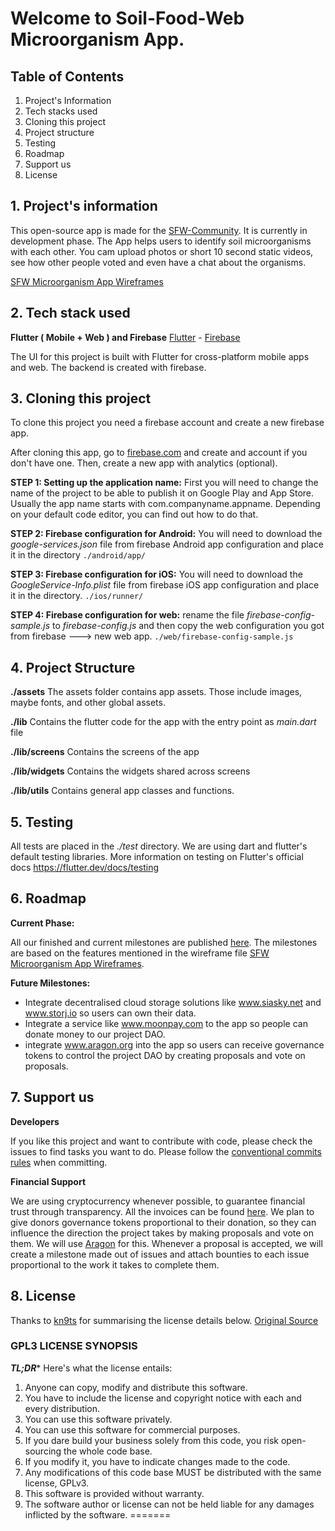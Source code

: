 # Welcome to Soil-Food-Web Microorganism App.

## Table of Contents

 1. Project's Information
 2. Tech stacks used
 3. Cloning this project
 4. Project structure
 5. Testing
 6. Roadmap
 7. Support us
 8. License



## 1. Project's information

This open-source app is made for the [SFW-Community](https://www.soilfoodweb.com/). It is currently in development phase. The App helps users to identify soil microorganisms with each other. You cam upload photos or short 10 second static videos, see how other people voted and even have a chat about the organisms. 

[SFW Microorganism App Wireframes](https://www.figma.com/proto/QMm6yXvIhIDIcTLM4nfMEY/SFW-Microorganisms-App?node-id=716%3A3346&scaling=min-zoom&page-id=4%3A0)



## 2. Tech stack used

**Flutter ( Mobile + Web ) and Firebase**
[Flutter](https://flutter.dev/) - [Firebase](https://firebase.google.com/)

The UI for this project is built with Flutter for cross-platform mobile apps and web. The backend is created with firebase. 



## 3. Cloning this project

To clone this project you need a firebase account and create a new firebase app.

After cloning this app, go to [firebase.com](https://firebase.com) and create and account if you don't have one. Then, create a new app with analytics (optional).

**STEP 1: Setting up the application name:**
First you will need to change the name of the project to be able to publish it on Google Play and App Store. Usually the app name starts with com.companyname.appname. Depending on your default code editor, you can find out how to do that.

**STEP 2: Firebase configuration for Android:**
You will need to download the *google-services.json* file from firebase Android app configuration  and place it in the directory
`./android/app/`

**STEP 3: Firebase configuration for iOS:**
You will need to download the *GoogleService-Info.plist* file from firebase iOS app configuration and place it in the directory.
`./ios/runner/`

**STEP 4: Firebase configuration for web:**
rename the file *firebase-config-sample.js* to *firebase-config.js* and then copy the web configuration you got from firebase ---> new web app.
`./web/firebase-config-sample.js`



## 4. Project Structure

**./assets**
The assets folder contains app assets. Those include images, maybe fonts, and other global assets.

**./lib**
Contains the flutter code for the app with the entry point as *main.dart* file

**./lib/screens**
Contains the screens of the app

**./lib/widgets**
Contains the widgets shared across screens

**./lib/utils**
Contains general app classes and functions.



## 5. Testing
All tests are placed in the *./test* directory. We are using dart and flutter's default testing libraries. More information on testing on Flutter's official docs https://flutter.dev/docs/testing



## 6. Roadmap

**Current Phase:** 

All our finished and current milestones are published [here](https://github.com/mylife-plus/SFW-Microorganism-App/milestones). The milestones are based on the features mentioned in the wireframe file [SFW Microorganism App Wireframes](https://drive.google.com/file/d/1a_gFOeLnrD9907lD4xzv-vF1aDkN3X6V/view?usp=sharing).

**Future Milestones:** 

- Integrate decentralised cloud storage solutions like www.siasky.net and www.storj.io so users can own their data. 
- Integrate a service like www.moonpay.com to the app so people can donate money to our project DAO.
- integrate www.aragon.org into the app so users can receive governance tokens to control the project DAO by creating proposals and vote on proposals.  



## 7. Support us

**Developers**

If you like this project and want to contribute with code, please check the issues to find tasks you want to do. Please follow the [conventional commits rules](https://www.conventionalcommits.org/en/v1.0.0/) when committing. 

**Financial Support**

We are using cryptocurrency whenever possible, to guarantee financial trust through transparency. All the invoices can be found [here](https://docs.google.com/spreadsheets/d/165NP_1uvO7J4LWyUNuq9B9GrtpmxK9cLvNutP7BcJzU/edit?usp=sharing). We plan to give donors governance tokens proportional to their donation, so they can influence the direction the project takes by making proposals and vote on them. We will use [Aragon](https://aragon.org/) for this. Whenever a proposal is accepted, we will create a milestone made out of issues and attach bounties to each issue proportional to the work it takes to complete them.





## 8. License

Thanks to [kn9ts](https://gist.github.com/kn9ts) for summarising the license details below. [Original Source](https://gist.github.com/kn9ts/cbe95340d29fc1aaeaa5dd5c059d2e60)

### GPL3 LICENSE SYNOPSIS

**_TL;DR_*** Here's what the license entails:

1. Anyone can copy, modify and distribute this software.
2. You have to include the license and copyright notice with each and every distribution.
3. You can use this software privately.
4. You can use this software for commercial purposes.
5. If you dare build your business solely from this code, you risk open-sourcing the whole code base.
6. If you modify it, you have to indicate changes made to the code.
7. Any modifications of this code base MUST be distributed with the same license, GPLv3.
8. This software is provided without warranty.
9. The software author or license can not be held liable for any damages inflicted by the software.
=======
